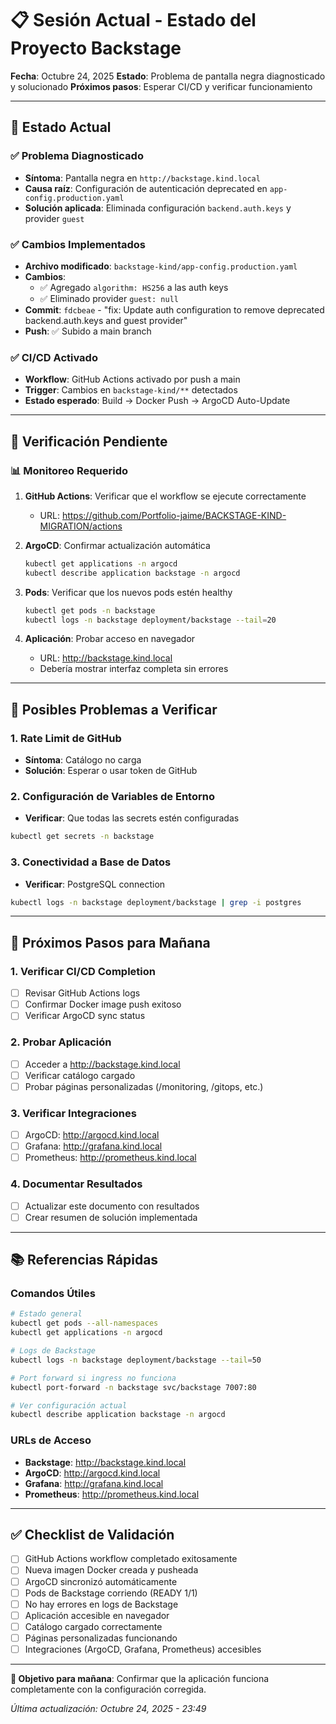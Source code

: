 # 📋 Sesión Actual - Estado del Proyecto Backstage

**Fecha**: Octubre 24, 2025
**Estado**: Problema de pantalla negra diagnosticado y solucionado
**Próximos pasos**: Esperar CI/CD y verificar funcionamiento

---

## 🎯 Estado Actual

### ✅ Problema Diagnosticado
- **Síntoma**: Pantalla negra en `http://backstage.kind.local`
- **Causa raíz**: Configuración de autenticación deprecated en `app-config.production.yaml`
- **Solución aplicada**: Eliminada configuración `backend.auth.keys` y provider `guest`

### ✅ Cambios Implementados
- **Archivo modificado**: `backstage-kind/app-config.production.yaml`
- **Cambios**:
  - ✅ Agregado `algorithm: HS256` a las auth keys
  - ✅ Eliminado provider `guest: null`
- **Commit**: `fdcbeae` - "fix: Update auth configuration to remove deprecated backend.auth.keys and guest provider"
- **Push**: ✅ Subido a main branch

### ✅ CI/CD Activado
- **Workflow**: GitHub Actions activado por push a main
- **Trigger**: Cambios en `backstage-kind/**` detectados
- **Estado esperado**: Build → Docker Push → ArgoCD Auto-Update

---

## 🔧 Verificación Pendiente

### 📊 Monitoreo Requerido
1. **GitHub Actions**: Verificar que el workflow se ejecute correctamente
   - URL: https://github.com/Portfolio-jaime/BACKSTAGE-KIND-MIGRATION/actions

2. **ArgoCD**: Confirmar actualización automática
   ```bash
   kubectl get applications -n argocd
   kubectl describe application backstage -n argocd
   ```

3. **Pods**: Verificar que los nuevos pods estén healthy
   ```bash
   kubectl get pods -n backstage
   kubectl logs -n backstage deployment/backstage --tail=20
   ```

4. **Aplicación**: Probar acceso en navegador
   - URL: http://backstage.kind.local
   - Debería mostrar interfaz completa sin errores

---

## 🚨 Posibles Problemas a Verificar

### 1. Rate Limit de GitHub
- **Síntoma**: Catálogo no carga
- **Solución**: Esperar o usar token de GitHub

### 2. Configuración de Variables de Entorno
- **Verificar**: Que todas las secrets estén configuradas
```bash
kubectl get secrets -n backstage
```

### 3. Conectividad a Base de Datos
- **Verificar**: PostgreSQL connection
```bash
kubectl logs -n backstage deployment/backstage | grep -i postgres
```

---

## 🎯 Próximos Pasos para Mañana

### 1. Verificar CI/CD Completion
- [ ] Revisar GitHub Actions logs
- [ ] Confirmar Docker image push exitoso
- [ ] Verificar ArgoCD sync status

### 2. Probar Aplicación
- [ ] Acceder a http://backstage.kind.local
- [ ] Verificar catálogo cargado
- [ ] Probar páginas personalizadas (/monitoring, /gitops, etc.)

### 3. Verificar Integraciones
- [ ] ArgoCD: http://argocd.kind.local
- [ ] Grafana: http://grafana.kind.local
- [ ] Prometheus: http://prometheus.kind.local

### 4. Documentar Resultados
- [ ] Actualizar este documento con resultados
- [ ] Crear resumen de solución implementada

---

## 📚 Referencias Rápidas

### Comandos Útiles
```bash
# Estado general
kubectl get pods --all-namespaces
kubectl get applications -n argocd

# Logs de Backstage
kubectl logs -n backstage deployment/backstage --tail=50

# Port forward si ingress no funciona
kubectl port-forward -n backstage svc/backstage 7007:80

# Ver configuración actual
kubectl describe application backstage -n argocd
```

### URLs de Acceso
- **Backstage**: http://backstage.kind.local
- **ArgoCD**: http://argocd.kind.local
- **Grafana**: http://grafana.kind.local
- **Prometheus**: http://prometheus.kind.local

---

## ✅ Checklist de Validación

- [ ] GitHub Actions workflow completado exitosamente
- [ ] Nueva imagen Docker creada y pusheada
- [ ] ArgoCD sincronizó automáticamente
- [ ] Pods de Backstage corriendo (READY 1/1)
- [ ] No hay errores en logs de Backstage
- [ ] Aplicación accesible en navegador
- [ ] Catálogo cargado correctamente
- [ ] Páginas personalizadas funcionando
- [ ] Integraciones (ArgoCD, Grafana, Prometheus) accesibles

---

**🎯 Objetivo para mañana**: Confirmar que la aplicación funciona completamente con la configuración corregida.

*Última actualización: Octubre 24, 2025 - 23:49*
